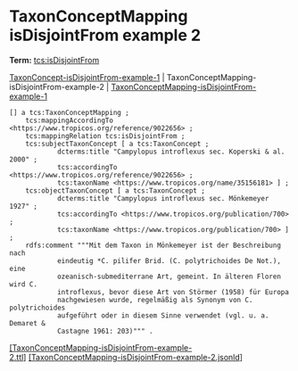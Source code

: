 # TaxonConceptMapping isDisjointFrom example 2


**Term:** [tcs:isDisjointFrom](/terms/#tcs_isdisjointfrom)

[TaxonConcept-isDisjointFrom-example-1](./TaxonConcept-isDisjointFrom-example-1.html) | TaxonConceptMapping-isDisjointFrom-example-2 | [TaxonConceptMapping-isDisjointFrom-example-1](./TaxonConceptMapping-isDisjointFrom-example-1.html)
```turtle
[] a tcs:TaxonConceptMapping ;
    tcs:mappingAccordingTo <https://www.tropicos.org/reference/9022656> ;
    tcs:mappingRelation tcs:isDisjointFrom ;
    tcs:subjectTaxonConcept [ a tcs:TaxonConcept ;
            dcterms:title "Campylopus introflexus sec. Koperski & al. 2000" ; 
            tcs:accordingTo <https://www.tropicos.org/reference/9022656> ;
            tcs:taxonName <https://www.tropicos.org/name/35156181> ] ;
    tcs:objectTaxonConcept [ a tcs:TaxonConcept ;
            dcterms:title "Campylopus introflexus sec. Mönkemeyer 1927" ;
            tcs:accordingTo <https://www.tropicos.org/publication/700> ;
            tcs:taxonName <https://www.tropicos.org/publication/700> ] ;
    rdfs:comment """Mit dem Taxon in Mönkemeyer ist der Beschreibung nach 
            eindeutig *C. pilifer Brid. (C. polytrichoides De Not.), eine 
            ozeanisch-submediterrane Art, gemeint. In älteren Floren wird C. 
            introflexus, bevor diese Art von Störmer (1958) für Europa 
            nachgewiesen wurde, regelmäßig als Synonym von C. polytrichoides 
            aufgeführt oder in diesem Sinne verwendet (vgl. u. a. Demaret & 
            Castagne 1961: 203)""" .
```

[&#91;TaxonConceptMapping-isDisjointFrom-example-2.ttl&#93;](https://github.com/tdwg/tcs2/blob/master/examples/TaxonConceptMapping-isDisjointFrom-example-2.ttl)&nbsp;[&#91;TaxonConceptMapping-isDisjointFrom-example-2.jsonld&#93;](https://github.com/tdwg/tcs2/blob/master/examples/TaxonConceptMapping-isDisjointFrom-example-2.jsonld)

